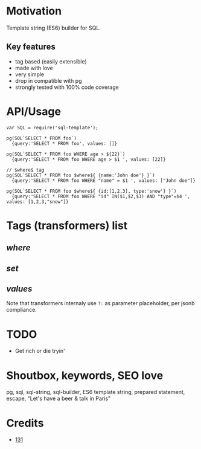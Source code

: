 # Motivation
Template string (ES6) builder for SQL.

## Key features
* tag based (easily extensible)
* made with love
* very simple
* drop in compatible with pg
* strongly tested with 100% code coverage


# API/Usage
```
var SQL = require('sql-template');

pg(SQL`SELECT * FROM foo`)
  {query:'SELECT * FROM foo', values: []} 

pg(SQL`SELECT * FROM foo WHERE age > ${22}`)
  {query:'SELECT * FROM foo WHERE age > $1 ', values: [22]} 

// $where$ tag
pg(SQL`SELECT * FROM foo $where${ {name:'John doe'} }`)
  {query:'SELECT * FROM foo WHERE "name" = $1 ', values: ["John doe"]} 

pg(SQL`SELECT * FROM foo $where${ {id:[1,2,3], type:'snow'} }`)
  {query:'SELECT * FROM foo WHERE "id" IN($1,$2,$3) AND "type"=$4 ', values: [1,2,3,"snow"]} 

```

# Tags (transformers) list
## $where$

## $set$

## $values$

Note that transformers internaly use `?:` as parameter placeholder, per jsonb compliance.


# TODO
* Get rich or die tryin'

# Shoutbox, keywords, SEO love
pg, sql, sql-string, sql-builder, ES6 template string, prepared statement, escape, "Let's have a beer & talk in Paris"

# Credits
* [131](https://github.com/131)
